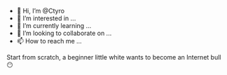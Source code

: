 - 👋 Hi, I’m @Ctyro
- 👀 I’m interested in ...
- 🌱 I’m currently learning ...
- 💞️ I’m looking to collaborate on ...
- 📫 How to reach me ...

<!---
Ctyro/Ctyro is a ✨ special ✨ repository because its `README.md` (this file) appears on your GitHub profile.
You can click the Preview link to take a look at your changes.
--->
Start from scratch, a beginner little white wants to become an Internet bull😶
